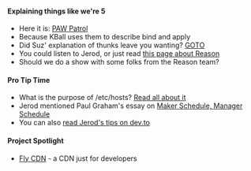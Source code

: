 #### Explaining things like we're 5

- Here it is: [PAW Patrol](http://pawpatrol.com) 
- Because KBall uses them to describe bind and apply
- Did Suz' explanation of thunks leave you wanting? [GOTO](https://en.wikipedia.org/wiki/Thunk)
- You could listen to Jerod, or just read [this page about Reason](https://reasonml.github.io/docs/en/what-and-why)
- Should we do a show with some folks from the Reason team?

#### Pro Tip Time

- What is the purpose of /etc/hosts? [Read all about it](https://unix.stackexchange.com/questions/421491/what-is-the-purpose-of-etc-hosts)
- Jerod mentioned Paul Graham's essay on [Maker Schedule, Manager Schedule](http://www.paulgraham.com/makersschedule.html)
- You can also [read Jerod's tips on dev.to](https://dev.to/jerodsanto/3-ways-to-retain-your-dev-flow-between-sessions--4if2)

#### Project Spotlight

- [Fly CDN](https://github.com/superfly/cdn) - a CDN just for developers